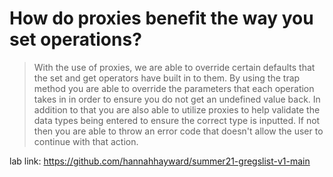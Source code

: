 # How do proxies benefit the way you set operations?
> With the use of proxies, we are able to override certain defaults that the set and get operators have built in to them. By using the trap method you are able to override the parameters that each operation takes in in order to ensure you do not get an undefined value back. In addition to that you are also able to utilize proxies to help validate the data types being entered to ensure the correct type is inputted. If not then you are able to throw an error code that doesn't allow the user to continue with that action. 

lab link: https://github.com/hannahhayward/summer21-gregslist-v1-main